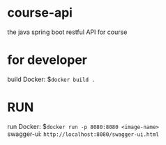 # course-api
the java spring boot restful API for course
# for developer 
build Docker: $`docker build .`
# RUN
run Docker: $`docker run -p 8080:8080 <image-name>`  
swagger-ui: `http://localhost:8080/swagger-ui.html`
